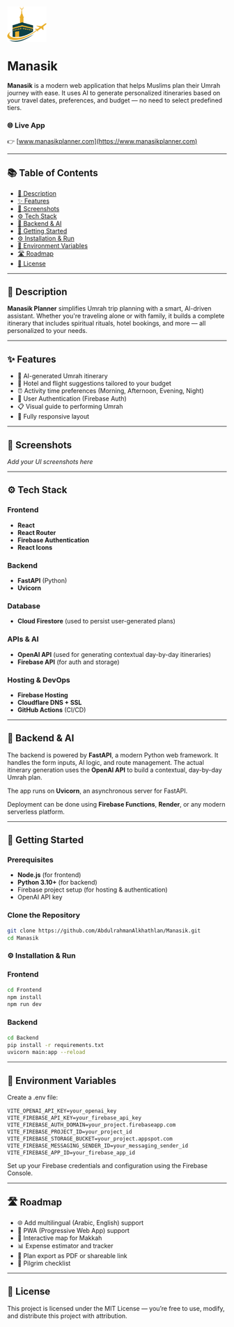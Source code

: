<img src="Frontend/assets/ManasikLogo.png" alt="Manasik Logo" width="90" style="vertical-align: middle;"/>  

# Manasik

**Manasik** is a modern web application that helps Muslims plan their Umrah journey with ease. It uses AI to generate personalized itineraries based on your travel dates, preferences, and budget — no need to select predefined tiers.

### 🌐 Live App  
👉 [www.manasikplanner.com](https://www.manasikplanner.com)


---

## 📚 Table of Contents
- [📝 Description](#-description)
- [✨ Features](#-features)
- [📸 Screenshots](#-screenshots)
- [⚙️ Tech Stack](#️-tech-stack)
- [🧠 Backend & AI](#-backend--ai)
- [🚀 Getting Started](#-getting-started)
- [⚙️ Installation & Run](#️-installation--run)
- [🔐 Environment Variables](#-environment-variables)
- [🛣️ Roadmap](#️-roadmap)
- [🧾 License](#-license)

---

## 📝 Description

**Manasik Planner** simplifies Umrah trip planning with a smart, AI-driven assistant. Whether you're traveling alone or with family, it builds a complete itinerary that includes spiritual rituals, hotel bookings, and more — all personalized to your needs.

---

## ✨ Features

- 📆 AI-generated Umrah itinerary  
- 🏨 Hotel and flight suggestions tailored to your budget  
- ⏰ Activity time preferences (Morning, Afternoon, Evening, Night)  
- 🔐 User Authentication (Firebase Auth)  
- 📋 Visual guide to performing Umrah  
- 📱 Fully responsive layout  

---

## 📸 Screenshots

_Add your UI screenshots here_

---

## ⚙️ Tech Stack

### Frontend
- **React**
- **React Router**
- **Firebase Authentication**
- **React Icons**

### Backend
- **FastAPI** (Python)
- **Uvicorn**

### Database
- **Cloud Firestore** (used to persist user-generated plans)

### APIs & AI
- **OpenAI API** (used for generating contextual day-by-day itineraries)
- **Firebase API** (for auth and storage)

### Hosting & DevOps
- **Firebase Hosting**
- **Cloudflare DNS + SSL**
- **GitHub Actions** (CI/CD)

---

## 🧠 Backend & AI

The backend is powered by **FastAPI**, a modern Python web framework. It handles the form inputs, AI logic, and route management. The actual itinerary generation uses the **OpenAI API** to build a contextual, day-by-day Umrah plan.

The app runs on **Uvicorn**, an asynchronous server for FastAPI.

Deployment can be done using **Firebase Functions**, **Render**, or any modern serverless platform.

---

## 🚀 Getting Started

### Prerequisites

- **Node.js** (for frontend)
- **Python 3.10+** (for backend)
- Firebase project setup (for hosting & authentication)
- OpenAI API key

### Clone the Repository

```bash
git clone https://github.com/AbdulrahmanAlkhathlan/Manasik.git
cd Manasik
```

### ⚙️ Installation & Run

### Frontend
```bash
cd Frontend
npm install
npm run dev
```
### Backend
```bash
cd Backend
pip install -r requirements.txt
uvicorn main:app --reload
```

---

## 🔐 Environment Variables

Create a .env file:

```env
VITE_OPENAI_API_KEY=your_openai_key
VITE_FIREBASE_API_KEY=your_firebase_api_key
VITE_FIREBASE_AUTH_DOMAIN=your_project.firebaseapp.com
VITE_FIREBASE_PROJECT_ID=your_project_id
VITE_FIREBASE_STORAGE_BUCKET=your_project.appspot.com
VITE_FIREBASE_MESSAGING_SENDER_ID=your_messaging_sender_id
VITE_FIREBASE_APP_ID=your_firebase_app_id
```
Set up your Firebase credentials and configuration using the Firebase Console.

---

## 🛣️ Roadmap

- 🌐 Add multilingual (Arabic, English) support
- 📱 PWA (Progressive Web App) support
- 📍 Interactive map for Makkah
- 📊 Expense estimator and tracker
- 📂 Plan export as PDF or shareable link
- 🧾 Pilgrim checklist

---

## 🧾 License

This project is licensed under the MIT License — you’re free to use, modify, and distribute this project with attribution.
